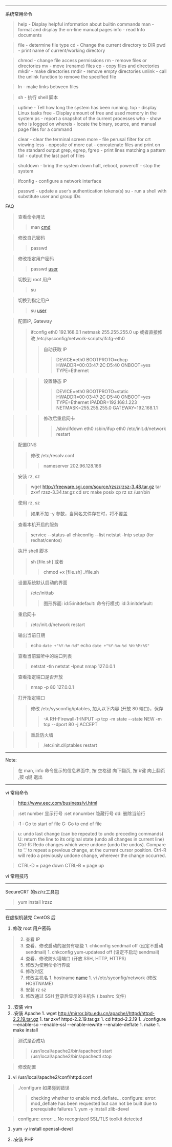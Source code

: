 
---

系统常用命令

> help - Display helpful information about builtin commands
> man - format and display the on-line manual pages
> info - read Info documents

> file - determine file type
> cd - Change the current directory to DIR
> pwd - print name of current/working directory

> chmod - change file access permissions
> rm - remove files or directories
> mv - move (rename) files
> cp - copy files and directories
> mkdir - make directories
> rmdir - remove empty directories
> unlink - call the unlink function to remove the specified file

> ln - make links between files

> sh - 执行 shell 脚本

> uptime - Tell how long the system has been running.
> top - display Linux tasks
> free - Display amount of free and used memory in the system
> ps - report a snapshot of the current processes
> who - show who is logged on
> whereis  -  locate the binary, source, and manual page files for a command

> clear - clear the terminal screen
> more - file perusal filter for crt viewing
> less - opposite of more
> cat - concatenate files and print on the standard output
> grep, egrep, fgrep - print lines matching a pattern
> tail - output the last part of files

> shutdown - bring the system down
> halt, reboot, poweroff - stop the system

> ifconfig - configure a network interface

> passwd - update a user’s authentication tokens(s)
> su - run a shell with substitute user and group IDs


FAQ

> 查看命令用法
> > man [cmd](cmd.md)


> 修改自己密码
> > passwd


> 修改指定用户密码
> > passwd [user](user.md)


> 切换到 root 用户
> > su


> 切换到指定用户
> > su [user](user.md)


> 配置IP, Gateway
> > ifconfig eth0 192.168.0.1 netmask 255.255.255.0 up
> > 或者直接修改 /etc/sysconfig/network-scripts/ifcfg-eth0
> > > 自动获取 IP
> > > > DEVICE=eth0
> > > > BOOTPROTO=dhcp
> > > > HWADDR=00:03:47:2C:D5:40
> > > > ONBOOT=yes
> > > > TYPE=Ethernet

> > > 设置静态 IP
> > > > DEVICE=eth0
> > > > BOOTPROTO=static
> > > > HWADDR=00:03:47:2C:D5:40
> > > > ONBOOT=yes
> > > > TYPE=Ethernet
> > > > IPADDR=192.168.1.223
> > > > NETMASK=255.255.255.0
> > > > GATEWAY=192.168.1.1

> > > 修改后重启网卡
> > > > /sbin/ifdown eth0
> > > > /sbin/ifup eth0
> > > > /etc/init.d/network restart


> 配置DNS
> > 修改 /etc/resolv.conf
> > > nameserver 202.96.128.166


> 安装 rz, sz
> > wget http://freeware.sgi.com/source/rzsz/rzsz-3.48.tar.gz
> > tar zxvf  rzsz-3.34.tar.gz
> > cd src
> > make posix
> > cp rz sz  /usr/bin


> 使用 rz, sz
> > 如果不加 -y 参数，当同名文件存在时，将不覆盖


> 查看本机开启的服务
> > service --status-all
> > chkconfig --list
> > netstat -lntp
> > setup (for redhat/centos)


> 执行 shell 脚本
> > sh [file.sh]
> > 或者
> > > chmod +x [file.sh]
> > > ./file.sh


> 设置系统默认启动的界面
> > /etc/inittab
> > > 图形界面:	id:5:initdefault:
> > > 命令行模式:	id:3:initdefault:


> 重启网卡
> > /etc/init.d/network restart


> 输出当前日期
> > echo `date +"%Y-%m-%d"`
> > echo `date +"%Y-%m-%d %H:%M:%S"`


> 查看当前监听中的端口列表
> > netstat -tln
> > netstat -lpnut
> > nmap 127.0.0.1


> 查看指定端口是否开放
> > nmap -p 80 127.0.0.1


> 打开指定端口
> > 修改 /etc/sysconfig/iptables, 加入以下内容 (开放 80 端口)，保存
> > > -A RH-Firewall-1-INPUT -p tcp -m state --state NEW -m tcp --dport 80 -j ACCEPT

> > 重启防火墙
> > > /etc/init.d/iptables restart



---

Note:


> 在 man, info 命令显示的信息界面中, 按 空格键 向下翻页, 按 b键 向上翻页 ,按 q键 退出



---

vi 常用命令

> http://www.eec.com/business/vi.html

> :set number		显示行号
> :set nonumber	隐藏行号
> dd:	 删除当前行

> :1 : Go to start of file
> G:   Go to end of file

> u: undo last change (can be repeated to undo preceding commands)
> U: return the line to its original state (undo all changes in current line)
> Ctrl-R: Redo changes which were undone (undo the undos). Compare to '.' to repeat a previous change, at the current cursor position. Ctrl-R will redo a previously undone change, wherever the change occurred.

> CTRL-D = page down
> CTRL-B = page up

vi 常用技巧



---

SecureCRT 的sz/rz工具包
> yum install lrzsz


---

在虚拟机装完 CentOS 后
  1. 修改 root 用户密码
> 2. 查看 IP
> 3. 查看、修改启动的服务有哪些
    1. chkconfig sendmail off (设定不启动 sendmail)
    1. chkconfig yum-updatesd off (设定不启动 sendmail)
> 4. 查看、修改防火墙端口 (开放 SSH, HTTP, HTTPS)
> 5. 修改为使用命令行界面
> 6. 修改时区
> 7. 修改主机名
    1. hostname [name](name.md)
    1. vi /etc/syconfig/network (修改 HOSTNAME)
> 8. 安装 rz sz
> 9. 修改通过 SSH 登录后显示的主机名 (.bashrc 文件)

  1. .安装 vim
  1. .安装 Apache
    1. wget http://mirror.bjtu.edu.cn/apache//httpd/httpd-2.2.19.tar.gz
    1. tar zxvf httpd-2.2.19.tar.gz
    1. cd httpd-2.2.19
    1. ./configure --enable-so --enable-ssl --enable-rewrite --enable-deflate
    1. make
    1. make install

> 测试是否成功
> > /usr/local/apache2/bin/apachectl start
> > /usr/local/apache2/bin/apachectl stop


> 修改配置
  1. vi /usr/local/apache2/conf/httpd.conf

> ./configure 如果碰到错误
> > checking whether to enable mod\_deflate... configure: error: mod\_deflate has been requested but can not be built due to prerequisite failures
    1. yum -y install zlib-devel


> configure: error: ...No recognized SSL/TLS toolkit detected
  1. yum -y install openssl-devel

  1. .安装 PHP